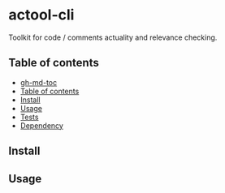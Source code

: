 # actool-cli
Toolkit for code / comments actuality and relevance checking.

## Table of contents

<!--ts-->
   * [gh-md-toc](#gh-md-toc)
   * [Table of contents](#table-of-contents)
   * [Install](#install)
   * [Usage](#usage)
   * [Tests](#tests)
   * [Dependency](#dependency)
<!--te-->

## Install

## Usage

